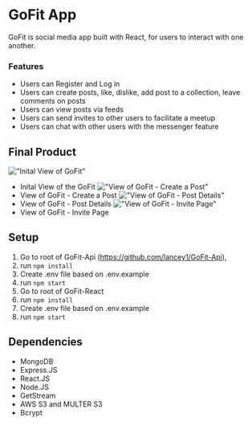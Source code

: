 # GoFit App

GoFit is social media app built with React, for users to interact with one another. 
### Features

* Users can Register and Log in
* Users can create posts, like, dislike, add post to a collection, leave comments on posts
* Users can view posts via feeds
* Users can send invites to other users to facilitate a meetup
* Users can chat with other users with the messenger feature


## Final Product

!["Inital View of GoFit"](https://github.com/lancey1/GoFit-React/blob/master/docs/home.png)
- Inital View of the GoFit
!["View of GoFit - Create a Post"](https://github.com/lancey1/GoFit-React/blob/master/docs/upload%20image.png)
- View of GoFit - Create a Post
!["View of GoFit - Post Details"](https://github.com/lancey1/GoFit-React/blob/master/docs/postdetails.png)
- View of GoFit - Post Details
!["View of GoFit - Invite Page"](https://github.com/lancey1/GoFit-React/blob/master/docs/invite2.png)
- View of GoFit - Invite Page

## Setup
1. Go to root of GoFit-Api (https://github.com/lancey1/GoFit-Api), 
2. run `npm install`
3. Create .env file based on .env.example
4. run `npm start`
5. Go to root of GoFit-React
6. run `npm install`
7. Create .env file based on .env.example
8. run `npm start`

## Dependencies

- MongoDB
- Express.JS
- React.JS
- Node.JS
- GetStream
- AWS S3 and MULTER S3
- Bcrypt
